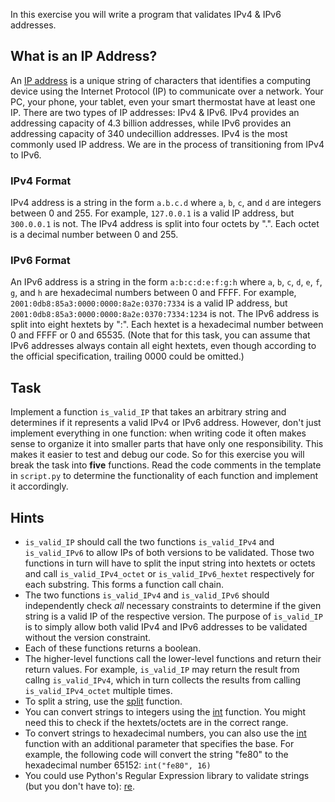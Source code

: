 In this exercise you will write a program that validates IPv4 & IPv6 addresses.

## What is an IP Address?

An [IP address](https://en.wikipedia.org/wiki/IP_address) is a unique string of characters that identifies a computing device using the Internet Protocol (IP) to communicate over a network. Your PC, your phone, your tablet, even your smart thermostat have at least one IP. There are two types of IP addresses: IPv4 & IPv6. IPv4 provides an addressing capacity of 4.3 billion addresses, while IPv6 provides an addressing capacity of 340 undecillion addresses. IPv4 is the most commonly used IP address. We are in the process of transitioning from IPv4 to IPv6.


### IPv4 Format 
IPv4 address is a string in the form `a.b.c.d` where `a`, `b`, `c`, and `d` are integers between 0 and 255. For example, `127.0.0.1` is a valid IP address, but `
300.0.0.1` is not. The IPv4 address is split into four octets by ".". Each octet is a decimal number between 0 and 255.


### IPv6 Format

 An IPv6 address is a string in the form `a:b:c:d:e:f:g:h` where `a`, `b`, `c`, `d`, `e`, `f`, `g`, and `h` are hexadecimal numbers between 0 and FFFF. For example, `2001:0db8:85a3:0000:0000:8a2e:0370:7334` is a valid IP address, but `2001:0db8:85a3:0000:0000:8a2e:0370:7334:1234` is not. The IPv6 address is split into eight hextets by ":". Each hextet is a hexadecimal number between 0 and FFFF or 0 and 65535. (Note that for this task, you can assume that IPv6 addresses always contain all eight hextets, even though according to the official specification, trailing 0000 could be omitted.)

## Task

Implement a function `is_valid_IP` that takes an arbitrary string and determines if it represents a valid IPv4 or IPv6 address. However, don't just implement everything in one function: when writing code it often makes sense to organize it into smaller parts that have only one responsibility. This makes it easier to test and debug our code. So for this exercise you will break the task into **five** functions. Read the code comments in the template in `script.py` to determine the functionality of each function and implement it accordingly.

## Hints

- `is_valid_IP` should call the two functions `is_valid_IPv4` and `is_valid_IPv6` to allow IPs of both versions to be validated. Those two functions in turn will have to split the input string into hextets or octets and call `is_valid_IPv4_octet` or `is_valid_IPv6_hextet` respectively for each substring. This forms a function call chain.
- The two functions `is_valid_IPv4` and `is_valid_IPv6` should independently check *all* necessary constraints to determine if the given string is a valid IP of the respective version. The purpose of `is_valid_IP` is to simply allow both valid IPv4 and IPv6 addresses to be validated without the version constraint.
- Each of these functions returns a boolean.
- The higher-level functions call the lower-level functions and return their return values. For example, `is_valid_IP` may return the result from callng `is_valid_IPv4`, which in turn collects the results from calling `is_valid_IPv4_octet` multiple times.
- To split a string, use the [split](https://docs.python.org/3/library/stdtypes.html#str.split) function.
- You can convert strings to integers using the [int](https://docs.python.org/3/library/functions.html#int) function. You might need this to check if the hextets/octets are in the correct range.
- To convert strings to hexadecimal numbers, you can also use the [int](https://docs.python.org/3/library/functions.html#int) function with an additional parameter that specifies the base. For example, the following code will convert the string "fe80" to the hexadecimal number 65152: `int("fe80", 16)`
- You could use Python's Regular Expression library to validate strings (but you don't have to): [re](https://docs.python.org/3/library/re.html).

